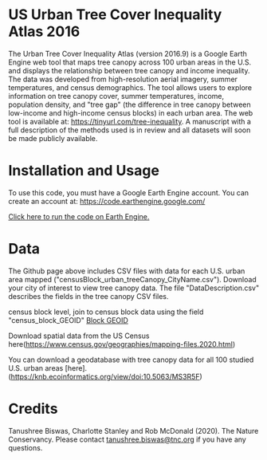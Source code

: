 # US Urban Tree Cover Inequality Atlas 2016

The Urban Tree Cover Inequality Atlas (version 2016.9) is a Google Earth Engine web tool that maps tree canopy across 100 urban areas in the U.S. and displays the relationship between tree canopy and income inequality. The data was developed from high-resolution aerial imagery, summer temperatures, and census demographics. The tool allows users to explore information on tree canopy cover, summer temperatures, income, population density, and "tree gap" (the difference in tree canopy between low-income and high-income census blocks) in each urban area. The web tool is available at: https://tinyurl.com/tree-inequality. A manuscript with a full description of the methods used is in review and all datasets will soon be made publicly available.

# Installation and Usage
To use this code, you must have a Google Earth Engine account. You can create an account at: https://code.earthengine.google.com/ 

[Click here to run the code on Earth Engine.](https://code.earthengine.google.com/?scriptPath=users%2FShree1175%2Ftnc_treeinequality%3AUSUrbanCanopyViewer_FINAL) 

# Data
The Github page above includes CSV files with data for each U.S. urban area mapped ("censusBlock_urban_treeCanopy_CityName.csv"). Download your city of interest to view tree canopy data. The file "DataDescription.csv" describes the fields in the tree canopy CSV files.

census block level, join to census block data using the field "census_block_GEOID"
[Block GEOID](https://www.census.gov/programs-surveys/geography/guidance/geo-identifiers.html)

Download spatial data from the US Census here(https://www.census.gov/geographies/mapping-files.2020.html)

You can download a geodatabase with tree canopy data for all 100 studied U.S. urban areas [here]. (https://knb.ecoinformatics.org/view/doi:10.5063/MS3R5F)

# Credits
Tanushree Biswas, Charlotte Stanley and Rob McDonald (2020). The Nature Conservancy. Please contact tanushree.biswas@tnc.org if you have any questions.

